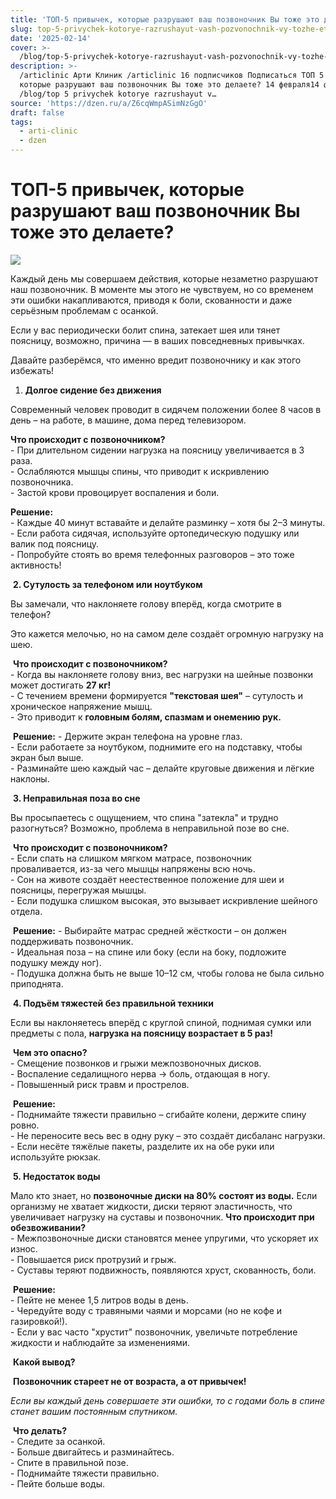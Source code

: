 ```yaml
---
title: 'ТОП-5 привычек, которые разрушают ваш позвоночник Вы тоже это делаете?'
slug: top-5-privychek-kotorye-razrushayut-vash-pozvonochnik-vy-tozhe-eto-delaete
date: '2025-02-14'
cover: >-
  /blog/top-5-privychek-kotorye-razrushayut-vash-pozvonochnik-vy-tozhe-eto-delaete/cover.jpg
description: >-
  /articlinic Арти Клиник /articlinic 16 подписчиков Подписаться ТОП 5 привычек,
  которые разрушают ваш позвоночник Вы тоже это делаете? 14 февраля14 фев 3 мин
  /blog/top 5 privychek kotorye razrushayut v…
source: 'https://dzen.ru/a/Z6cqWmpASimNzGgO'
draft: false
tags:
  - arti-clinic
  - dzen
---
```


# ТОП-5 привычек, которые разрушают ваш позвоночник Вы тоже это делаете?

![](/blog/top-5-privychek-kotorye-razrushayut-vash-pozvonochnik-vy-tozhe-eto-delaete/img-0.jpg)

Каждый день мы совершаем действия, которые незаметно разрушают наш позвоночник. В моменте мы этого не чувствуем, но со временем эти ошибки накапливаются, приводя к боли, скованности и даже серьёзным проблемам с осанкой.  
  
Если у вас периодически болит спина, затекает шея или тянет поясницу, возможно, причина — в ваших повседневных привычках.  
  
Давайте разберёмся, что именно вредит позвоночнику и как этого избежать!  
  
1. **Долгое сидение без движения**  
  
Современный человек проводит в сидячем положении более 8 часов в день – на работе, в машине, дома перед телевизором.  
  
**Что происходит с позвоночником?**  
\- При длительном сидении нагрузка на поясницу увеличивается в 3 раза.  
\- Ослабляются мышцы спины, что приводит к искривлению позвоночника.  
\- Застой крови провоцирует воспаления и боли.  
  
**Решение:**  
\- Каждые 40 минут вставайте и делайте разминку – хотя бы 2–3 минуты.  
\- Если работа сидячая, используйте ортопедическую подушку или валик под поясницу.  
\- Попробуйте стоять во время телефонных разговоров – это тоже активность!  
  
 **2. Сутулость за телефоном или ноутбуком**  
  
Вы замечали, что наклоняете голову вперёд, когда смотрите в телефон? 

Это кажется мелочью, но на самом деле создаёт огромную нагрузку на шею.  
  
 **Что происходит с позвоночником?**  
\- Когда вы наклоняете голову вниз, вес нагрузки на шейные позвонки может достигать **27 кг!**  
\- С течением времени формируется **"текстовая шея"** – сутулость и хроническое напряжение мышц.  
\- Это приводит к **головным болям, спазмам и онемению рук.**  
  
 **Решение:** - Держите экран телефона на уровне глаз.  
\- Если работаете за ноутбуком, поднимите его на подставку, чтобы экран был выше.  
\- Разминайте шею каждый час – делайте круговые движения и лёгкие наклоны.  
  
 **3. Неправильная поза во сне**  
  
Вы просыпаетесь с ощущением, что спина "затекла" и трудно разогнуться? Возможно, проблема в неправильной позе во сне.  
  
 **Что происходит с позвоночником?**  
\- Если спать на слишком мягком матрасе, позвоночник проваливается, из-за чего мышцы напряжены всю ночь.  
\- Сон на животе создаёт неестественное положение для шеи и поясницы, перегружая мышцы.  
\- Если подушка слишком высокая, это вызывает искривление шейного отдела.  
  
 **Решение:** - Выбирайте матрас средней жёсткости – он должен поддерживать позвоночник.  
\- Идеальная поза – на спине или боку (если на боку, подложите подушку между ног).  
\- Подушка должна быть не выше 10–12 см, чтобы голова не была сильно приподнята.  
  
 **4. Подъём тяжестей без правильной техники**  
  
Если вы наклоняетесь вперёд с круглой спиной, поднимая сумки или предметы с пола, **нагрузка на поясницу возрастает в 5 раз!**  
  
 **Чем это опасно?**  
\- Смещение позвонков и грыжи межпозвоночных дисков.  
\- Воспаление седалищного нерва → боль, отдающая в ногу.  
\- Повышенный риск травм и прострелов.  
  
 **Решение:**  
\- Поднимайте тяжести правильно – сгибайте колени, держите спину ровно.  
\- Не переносите весь вес в одну руку – это создаёт дисбаланс нагрузки.  
\- Если несёте тяжёлые пакеты, разделите их на обе руки или используйте рюкзак.  
  
 **5. Недостаток воды**  
  
Мало кто знает, но **позвоночные диски на 80% состоят из воды.** Если организму не хватает жидкости, диски теряют эластичность, что увеличивает нагрузку на суставы и позвоночник. **Что происходит при обезвоживании?**  
\- Межпозвоночные диски становятся менее упругими, что ускоряет их износ.  
\- Повышается риск протрузий и грыж.  
\- Суставы теряют подвижность, появляются хруст, скованность, боли.  
  
 **Решение:**  
\- Пейте не менее 1,5 литров воды в день.  
\- Чередуйте воду с травяными чаями и морсами (но не кофе и газировкой!).  
\- Если у вас часто "хрустит" позвоночник, увеличьте потребление жидкости и наблюдайте за изменениями.  
  
 **Какой вывод?**  
  
 **Позвоночник стареет не от возраста, а от привычек!**  
  
_Если вы каждый день совершаете эти ошибки, то с годами боль в спине станет вашим постоянным спутником._  
  
 **Что делать?**  
\- Следите за осанкой.  
\- Больше двигайтесь и разминайтесь.  
\- Спите в правильной позе.  
\- Поднимайте тяжести правильно.  
\- Пейте больше воды.  
